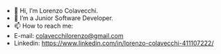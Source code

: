 - 👋 Hi, I’m Lorenzo Colavecchi.
- 👀 I’m a Junior Software Developer.
- 📫 How to reach me: 
- E-mail: colavecchilorenzo@gmail.com
- Linkedin: https://www.linkedin.com/in/lorenzo-colavecchi-411107222/

